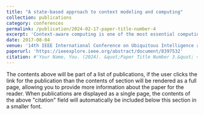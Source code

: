 ```yaml
---
title: "A state-based approach to context modeling and computing"
collection: publications
category: conferences
permalink: /publication/2024-02-17-paper-title-number-4
excerpt: 'Context-aware computing is one of the most essential computing paradigms in pervasive computing and Internet of Things (IoT) areas. However, current context-aware computing is still in lack of good representation models, particularly in modeling proactive behaviors and historical context data. State diagrams have proven to be an effective modeling method for modeling system behaviors. For context-aware computing, explicitly putting forward states of high-level context can be beneficial and intrigue new angles of understanding and modeling activities. In this paper, we firstly propose a state-based context model, and based on the model, we introduce Context Mealy State Machines (CMSM) ...'
date: 2017-08-04
venue: '14th IEEE International Conference on Ubiquitous Intelligence and Computing'
paperurl: 'https://ieeexplore.ieee.org/abstract/document/8397532'
citation: #'Your Name, You. (2024). &quot;Paper Title Number 3.&quot; <i>GitHub Journal of Bugs</i>. 1(3).'
---
```


The contents above will be part of a list of publications, if the user clicks the link for the publication than the contents of section will be rendered as a full page, allowing you to provide more information about the paper for the reader. When publications are displayed as a single page, the contents of the above "citation" field will automatically be included below this section in a smaller font.
